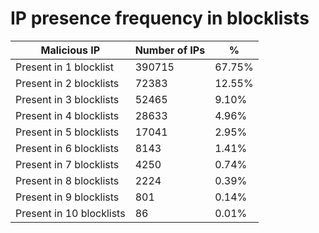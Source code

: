# IP presence frequency in blocklists
| Malicious IP | Number of IPs | % |
|----|----|----|
| Present in 1 blocklist | 390715 | 67.75% |
| Present in 2 blocklists | 72383 | 12.55% |
| Present in 3 blocklists | 52465 | 9.10% |
| Present in 4 blocklists | 28633 | 4.96% |
| Present in 5 blocklists | 17041 | 2.95% |
| Present in 6 blocklists | 8143 | 1.41% |
| Present in 7 blocklists | 4250 | 0.74% |
| Present in 8 blocklists | 2224 | 0.39% |
| Present in 9 blocklists | 801 | 0.14% |
| Present in 10 blocklists | 86 | 0.01% |
